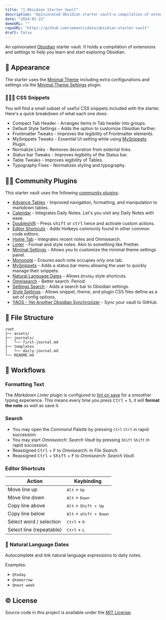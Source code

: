 ```yaml
---
title: "🔮 Obsidian Starter Vault"
description: "Opinionated Obsidian starter vault—a compilation of extensions and settings to help you learn and start exploring Obsidian."
date: "2024-02-23"
demoURL: ""
repoURL: "https://github.com/semanticdata/obsidian-starter-vault"
draft: false
---
```


An opinionated [Obsidian](https://obsidian.md/) starter vault. It holds a compilation of extensions and settings to help you learn and start exploring Obsidian.

## 🦋 Appearance

The starter uses the [Minimal Theme](https://github.com/kepano/obsidian-minimal) including extra configurations and settings via the [Minimal Theme Settings](https://github.com/kepano/obsidian-minimal) plugin.

### 👨🏼‍💻 CSS Snippets

You will find a small subset of useful CSS snippets included with the starter. Here's a quick breakdown of what each one does:

* Compact Tab Header - Arranges items in Tab header into groups.
* Default Style Settings - Adds the option to customize Obsidian further.
* Frontmatter Tweaks - Improves the legibility of Frontmatter elements.
* MySnippets Tweaks - Essential UI setting while using [MySnippets](https://github.com/chetachiezikeuzor/MySnippets-Plugin) Plugin.
* Normalize Links - Removes decoration from external links.
* Status bar Tweaks - Improves legibility of the Status bar.
* Table Tweaks - Improves legibility of Tables.
* Typography Fixes - Normalizes styling and typography.

## 🤝🏼 Community Plugins

This starter vault uses the following [community plugins](https://obsidian.md/plugins):

* [Advance Tables](https://github.com/tgrosinger/advanced-tables-obsidian) - Improved navigation, formatting, and manipulation to markdown tables.
* [Calendar](https://github.com/liamcain/obsidian-calendar-plugin) - Integrates Daily Notes. Let's you visit any Daily Notes with ease.
* [Doubleshift](https://github.com/Qwyntex/doubleshift) - Press <kbd>shift</kbd> or <kbd>ctrl</kbd> twice and activate custom actions.
* [Editor Shortcuts](https://github.com/timhor/obsidian-editor-shortcuts) - Adds Hotkeys commonly found in other common code editors.
* [Home Tab](https://github.com/olrenso/obsidian-home-tab) - Integrates recent notes and Omnisearch.
* [Linter](https://github.com/platers/obsidian-linter) - Format and style notes. Akin to something like Prettier.
* [Minimal Settings](https://github.com/kepano/obsidian-minimal-settings) - Allows you to customize the minimal theme settings panel.
* [Mononote](https://github.com/czottmann/obsidian-mononote) - Ensures each note occupies only one tab.
* [MySnippets](https://github.com/chetachiezikeuzor/MySnippets-Plugin) - Adds a status bar menu allowing the user to quickly manage their snippets.
* [Natural Language Dates](https://github.com/argenos/nldates-obsidian) - Allows `@today` style shortcuts.
* [Omnisearch](https://github.com/scambier/obsidian-omnisearch) - Better search. Period.
* [Settings Search](https://github.com/javalent/settings-search) - Adds a search bar to Obsidian settings.
* [Style Settings](https://github.com/mgmeyers/obsidian-style-settings) - Allows snippet, theme, and plugin CSS files define as a set of config options.
* [YAOS - Yet Another Obsidian Synchronizer](https://github.com/mahyarmirrashed/yaos) - Sync your vault to GitHub.

## 📂 File Structure

```
root
├── assets/
├── journals/
│   └── first-journal.md
├── templates
│   └── daily-journal.md
└── README.md
```

## 🔁 Workflows

### Formatting Text

The _Markdown Linter_ plugin is configured to <ins>lint on save</ins> for a smoother typing experience. This means every time you press <kbd>Ctrl</kbd> + <kbd>S</kbd>, it will **format the note** as well as save it.

### Search

* You may open the _Command Palette_ by pressing `Ctrl` `Ctrl` in rapid succession.
* You may start _Omnisearch: Search Vault_ by pressing `Shift` `Shift` in rapid succession.
* Reassigned <kbd>Ctrl</kbd> + <kbd>F</kbd> to _Omnisearch: In File Search_.
* Reassigned <kbd>Ctrl</kbd> + <kbd>Shift</kbd> + <kbd>F</kbd> to _Omnisearch: Search Vault_.

### Editor Shortcuts

| Action                   | Keybinding           |
| ------------------------ | -------------------- |
| Move line up             | <kbd>Alt</kbd> + <kbd>Up</kbd>           |
| Move line down           | <kbd>Alt</kbd> + <kbd>Down</kbd>         |
| Copy line above          | <kbd>Alt</kbd> + <kbd>Shift + Up</kbd>   |
| Copy line below          | <kbd>Alt</kbd> + <kbd>shift + Down</kbd> |
| Select word / selection  | <kbd>Ctrl</kbd> + <kbd>D</kbd>           |
| Select line (repeatable) | <kbd>Ctrl</kbd> + <kbd>L</kbd>           |

### 🌄 Natural Language Dates

Autocomplete and link natural language expressions to daily notes.

Examples:

* `@today`
* `@tomorrow`
* `@next week`

## © License

Source code in this project is available under the [MIT License](LICENSE).
